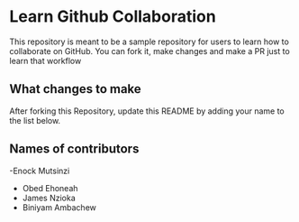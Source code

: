 
# Learn Github Collaboration
This repository is meant to be a sample repository for users to learn how to collaborate on GitHub. You can fork it, make changes and make a PR just to learn that workflow

## What changes to make
After forking this Repository, update this README by adding your name to the list below.

## Names of contributors
-Enock Mutsinzi
- Obed Ehoneah
- James Nzioka
- Biniyam Ambachew

